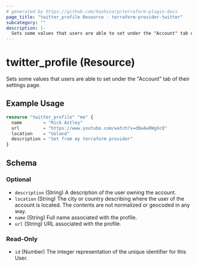 ```yaml
---
# generated by https://github.com/hashicorp/terraform-plugin-docs
page_title: "twitter_profile Resource - terraform-provider-twitter"
subcategory: ""
description: |-
  Sets some values that users are able to set under the "Account" tab of their settings page.
---
```


# twitter_profile (Resource)

Sets some values that users are able to set under the "Account" tab of their settings page.

## Example Usage

```terraform
resource "twitter_profile" "me" {
  name        = "Rick Astley"
  url         = "https://www.youtube.com/watch?v=dQw4w9WgXcQ"
  location    = "Goland"
  description = "Set from my terraform provider"
}
```

<!-- schema generated by tfplugindocs -->
## Schema

### Optional

- `description` (String) A description of the user owning the account.
- `location` (String) The city or country describing where the user of the account is located. The contents are not normalized or geocoded in any way.
- `name` (String) Full name associated with the profile.
- `url` (String) URL associated with the profile.

### Read-Only

- `id` (Number) The integer representation of the unique identifier for this User.



